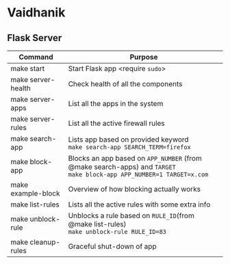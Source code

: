 # Vaidhanik

## Flask Server
| Command            | Purpose                                                                                                                   |
| ------------------ | ------------------------------------------------------------------------------------------------------------------------- |
| make start         | Start Flask app <require `sudo`>                                                                                          |
| make server-health | Check health of all the components                                                                                        |
| make server-apps   | List all the apps in the system                                                                                           |
| make server-rules  | List all the active firewall rules                                                                                        |
| make search-app    | Lists app based on provided keyword <br> `make search-app SEARCH_TERM=firefox`                                            |
| make block-app     | Blocks an app based on `APP_NUMBER` (from @make search-apps) and `TARGET` <br> `make block-app APP_NUMBER=1 TARGET=x.com` |
| make example-block | Overview of how blocking actually works                                                                                   |
| make list-rules    | Lists all the active rules with some extra info                                                                           |
| make unblock-rule  | Unblocks a rule based on `RULE_ID`(from @make list-rules) <br> `make unblock-rule RULE_ID=83`                             |
| make cleanup-rules | Graceful shut-down of app                                                                                                 |